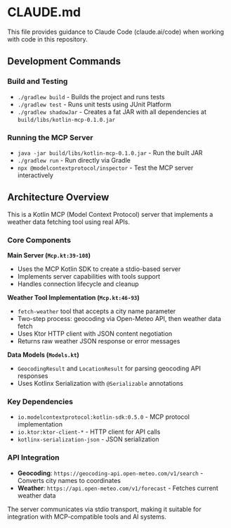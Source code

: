 # CLAUDE.md

This file provides guidance to Claude Code (claude.ai/code) when working with code in this repository.

## Development Commands

### Build and Testing
- `./gradlew build` - Builds the project and runs tests
- `./gradlew test` - Runs unit tests using JUnit Platform
- `./gradlew shadowJar` - Creates a fat JAR with all dependencies at `build/libs/kotlin-mcp-0.1.0.jar`

### Running the MCP Server
- `java -jar build/libs/kotlin-mcp-0.1.0.jar` - Run the built JAR
- `./gradlew run` - Run directly via Gradle
- `npx @modelcontextprotocol/inspector` - Test the MCP server interactively

## Architecture Overview

This is a Kotlin MCP (Model Context Protocol) server that implements a weather data fetching tool using real APIs.

### Core Components

**Main Server (`Mcp.kt:39-108`)**
- Uses the MCP Kotlin SDK to create a stdio-based server
- Implements server capabilities with tools support
- Handles connection lifecycle and cleanup

**Weather Tool Implementation (`Mcp.kt:46-93`)**
- `fetch-weather` tool that accepts a city name parameter
- Two-step process: geocoding via Open-Meteo API, then weather data fetch
- Uses Ktor HTTP client with JSON content negotiation
- Returns raw weather JSON response or error messages

**Data Models (`Models.kt`)**
- `GeocodingResult` and `LocationResult` for parsing geocoding API responses
- Uses Kotlinx Serialization with `@Serializable` annotations

### Key Dependencies
- `io.modelcontextprotocol:kotlin-sdk:0.5.0` - MCP protocol implementation
- `io.ktor:ktor-client-*` - HTTP client for API calls
- `kotlinx-serialization-json` - JSON serialization

### API Integration
- **Geocoding**: `https://geocoding-api.open-meteo.com/v1/search` - Converts city names to coordinates
- **Weather**: `https://api.open-meteo.com/v1/forecast` - Fetches current weather data

The server communicates via stdio transport, making it suitable for integration with MCP-compatible tools and AI systems.
